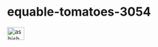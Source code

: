 # equable-tomatoes-3054

<img align="center" src="https://drive.google.com/file/d/1w5Qohn5g3AizYHTkbKpIFTBpGLlTUorg/view?usp=share_link" alt="ashish parate" height="30" width="40" />
